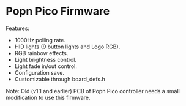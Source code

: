 # Popn Pico Firmware

Features:
* 1000Hz polling rate.
* HID lights (9 button lights and Logo RGB).
* RGB rainbow effects.
* Light brightness control.
* Light fade in/out control.
* Configuration save.
* Customizable through board_defs.h

Note:
Old (v1.1 and earlier) PCB of Popn Pico controller needs a small modification to use this firmware.
